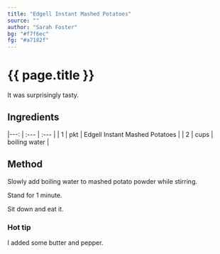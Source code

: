 ```yaml
---
title: "Edgell Instant Mashed Potatoes"
source: ""
author: "Sarah Foster"
bg: "#f7f6ec"
fg: "#a7182f"
---
```

# {{ page.title }}

It was surprisingly tasty.

## Ingredients

|---: | :---  | :--- |
| 1   | pkt   | Edgell Instant Mashed Potatoes |
| 2   | cups  | boiling water |

## Method
Slowly add boiling water to mashed potato powder while stirring.

Stand for 1 minute.

Sit down and eat it.

### Hot tip
I added some butter and pepper.
